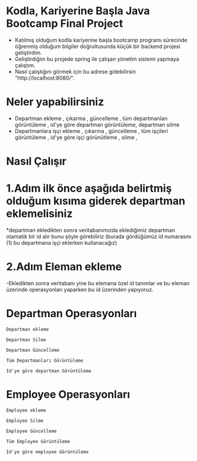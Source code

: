 # Kodla, Kariyerine Başla Java Bootcamp Final Project



* Katılmış olduğum kodla kariyerine başla bootcamp programı sürecinde öğrenmiş olduğum bilgiler doğrultusunda küçük bir backend projesi geliştirdim. 
* Geliştirdiğim bu projede spring ile çalışan yönetim sistemi yapmaya çalıştım. 
* Nasıl çalıştığını görmek için bu adrese gidebilirsin "http://localhost:8080/".


# Neler yapabilirsiniz 
 * Departman ekleme , çıkarma , güncelleme , tüm departmanları görüntüleme , id'ye göre departman görüntüleme, departman silme 
 * Departmanlara işçi ekleme , çıkarma , güncelleme , tüm işçileri görüntüleme , id'ye göre işçi görünütleme , silme , 

# Nasıl Çalışır 
   # 1.Adım ilk önce aşağıda belirtmiş olduğum kısıma giderek departman eklemelisiniz


*departman ekledikten sonra veritabanımızda eklediğimiz departman otamatik bir id alır bunu şöyle görebiliriz (burada gördüğümüz id numarasını (1) bu departmana işçi eklerken kullanacağız)

   # 2.Adım Eleman ekleme 


-Ekledikten sonra veritabanı yine bu elemana özel id tanımlar ve bu eleman üzerinde operasyonları yaparken bu id üzerinden yapıyoruz.
 # Departman Operasyonları 
   ```
   Departman ekleme 
   ```
   ```
   Departman Silme 
   ```
   ```
   Departman Güncelleme
   ```
   ```
   Tüm Departmanları Görüntüleme
   ```
   ```
   Id'ye göre departman Görüntüleme 
   ```
   
   
 # Employee Operasyonları 
 
   ```
   Employee ekleme 
   ```
   ```
   Employee Silme 
   ```
   ```
   Employee Güncelleme
   ```
   ```
   Tüm Employee Görüntüleme
   ```
   ```
   Id'ye göre employee Görüntüleme 
   ```
   
   
   
